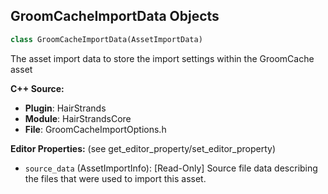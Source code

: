 ## GroomCacheImportData Objects

```python
class GroomCacheImportData(AssetImportData)
```

The asset import data to store the import settings within the GroomCache asset

**C++ Source:**

- **Plugin**: HairStrands
- **Module**: HairStrandsCore
- **File**: GroomCacheImportOptions.h

**Editor Properties:** (see get_editor_property/set_editor_property)

- ``source_data`` (AssetImportInfo):  [Read-Only] Source file data describing the files that were used to import this asset.

<a id="unreal.GroomActor"></a>